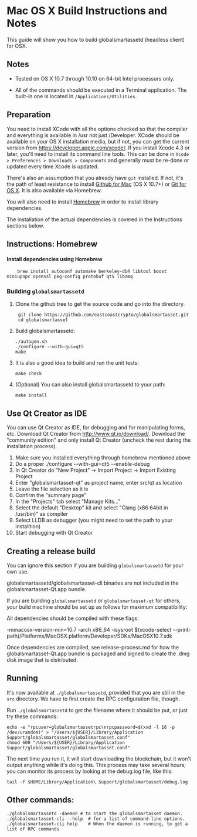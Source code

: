 Mac OS X Build Instructions and Notes
====================================
This guide will show you how to build globalsmartassetd (headless client) for OSX.

Notes
-----

* Tested on OS X 10.7 through 10.10 on 64-bit Intel processors only.

* All of the commands should be executed in a Terminal application. The
built-in one is located in `/Applications/Utilities`.

Preparation
-----------

You need to install XCode with all the options checked so that the compiler
and everything is available in /usr not just /Developer. XCode should be
available on your OS X installation media, but if not, you can get the
current version from https://developer.apple.com/xcode/. If you install
Xcode 4.3 or later, you'll need to install its command line tools. This can
be done in `Xcode > Preferences > Downloads > Components` and generally must
be re-done or updated every time Xcode is updated.

There's also an assumption that you already have `git` installed. If
not, it's the path of least resistance to install [Github for Mac](https://mac.github.com/)
(OS X 10.7+) or
[Git for OS X](https://code.google.com/p/git-osx-installer/). It is also
available via Homebrew.

You will also need to install [Homebrew](http://brew.sh) in order to install library
dependencies.

The installation of the actual dependencies is covered in the Instructions
sections below.

Instructions: Homebrew
----------------------

#### Install dependencies using Homebrew

        brew install autoconf automake berkeley-db4 libtool boost miniupnpc openssl pkg-config protobuf qt5 libzmq

### Building `globalsmartassetd`

1. Clone the github tree to get the source code and go into the directory.

        git clone https://github.com/eastcoastcrypto/globalsmartasset.git
        cd globalsmartasset

2.  Build globalsmartassetd:

        ./autogen.sh
        ./configure --with-gui=qt5
        make

3.  It is also a good idea to build and run the unit tests:

        make check

4.  (Optional) You can also install globalsmartassetd to your path:

        make install

Use Qt Creator as IDE
------------------------
You can use Qt Creator as IDE, for debugging and for manipulating forms, etc.
Download Qt Creator from http://www.qt.io/download/. Download the "community edition" and only install Qt Creator (uncheck the rest during the installation process).

1. Make sure you installed everything through homebrew mentioned above
2. Do a proper ./configure --with-gui=qt5 --enable-debug
3. In Qt Creator do "New Project" -> Import Project -> Import Existing Project
4. Enter "globalsmartasset-qt" as project name, enter src/qt as location
5. Leave the file selection as it is
6. Confirm the "summary page"
7. In the "Projects" tab select "Manage Kits..."
8. Select the default "Desktop" kit and select "Clang (x86 64bit in /usr/bin)" as compiler
9. Select LLDB as debugger (you might need to set the path to your installtion)
10. Start debugging with Qt Creator

Creating a release build
------------------------
You can ignore this section if you are building `globalsmartassetd` for your own use.

globalsmartassetd/globalsmartasset-cli binaries are not included in the globalsmartasset-Qt.app bundle.

If you are building `globalsmartassetd` or `globalsmartasset-qt` for others, your build machine should be set up
as follows for maximum compatibility:

All dependencies should be compiled with these flags:

 -mmacosx-version-min=10.7
 -arch x86_64
 -isysroot $(xcode-select --print-path)/Platforms/MacOSX.platform/Developer/SDKs/MacOSX10.7.sdk

Once dependencies are compiled, see release-process.md for how the globalsmartasset-Qt.app
bundle is packaged and signed to create the .dmg disk image that is distributed.

Running
-------

It's now available at `./globalsmartassetd`, provided that you are still in the `src`
directory. We have to first create the RPC configuration file, though.

Run `./globalsmartassetd` to get the filename where it should be put, or just try these
commands:

    echo -e "rpcuser=globalsmartassetrpc\nrpcpassword=$(xxd -l 16 -p /dev/urandom)" > "/Users/${USER}/Library/Application Support/globalsmartasset/globalsmartasset.conf"
    chmod 600 "/Users/${USER}/Library/Application Support/globalsmartasset/globalsmartasset.conf"

The next time you run it, it will start downloading the blockchain, but it won't
output anything while it's doing this. This process may take several hours;
you can monitor its process by looking at the debug.log file, like this:

    tail -f $HOME/Library/Application\ Support/globalsmartasset/debug.log

Other commands:
-------

    ./globalsmartassetd -daemon # to start the globalsmartasset daemon.
    ./globalsmartasset-cli --help  # for a list of command-line options.
    ./globalsmartasset-cli help    # When the daemon is running, to get a list of RPC commands
